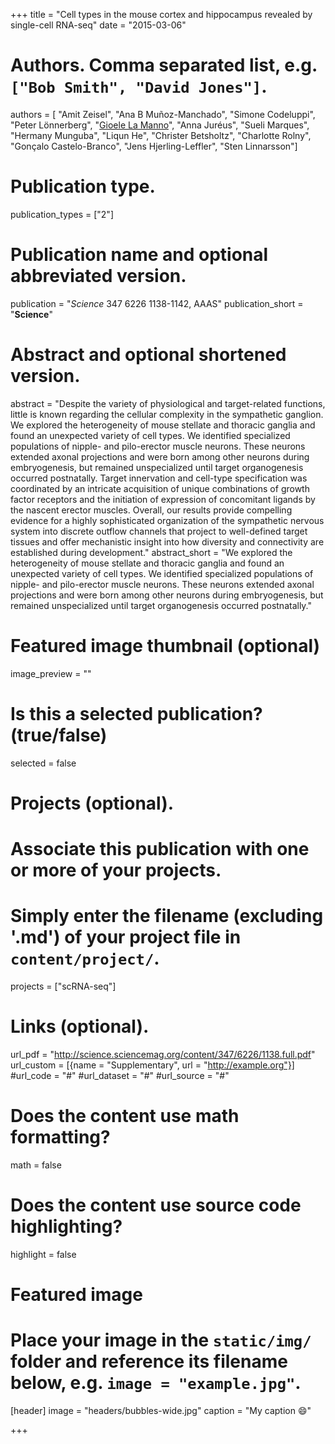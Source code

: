 +++
title = "Cell types in the mouse cortex and hippocampus revealed by single-cell RNA-seq"
date = "2015-03-06"

# Authors. Comma separated list, e.g. `["Bob Smith", "David Jones"]`.
authors = [ "Amit Zeisel", "Ana B Muñoz-Manchado", "Simone Codeluppi", "Peter Lönnerberg", "<u>Gioele La Manno</u>", "Anna Juréus", "Sueli Marques", "Hermany Munguba", "Liqun He", "Christer Betsholtz", "Charlotte Rolny", "Gonçalo Castelo-Branco", "Jens Hjerling-Leffler", "Sten Linnarsson"]

# Publication type.
publication_types = ["2"]

# Publication name and optional abbreviated version.
publication = "*Science* 347 6226 1138-1142, AAAS"
publication_short = "**Science**"

# Abstract and optional shortened version.
abstract = "Despite the variety of physiological and target-related functions, little is known regarding the cellular complexity in the sympathetic ganglion. We explored the heterogeneity of mouse stellate and thoracic ganglia and found an unexpected variety of cell types. We identified specialized populations of nipple- and pilo-erector muscle neurons. These neurons extended axonal projections and were born among other neurons during embryogenesis, but remained unspecialized until target organogenesis occurred postnatally. Target innervation and cell-type specification was coordinated by an intricate acquisition of unique combinations of growth factor receptors and the initiation of expression of concomitant ligands by the nascent erector muscles. Overall, our results provide compelling evidence for a highly sophisticated organization of the sympathetic nervous system into discrete outflow channels that project to well-defined target tissues and offer mechanistic insight into how diversity and connectivity are established during development."
abstract_short = "We explored the heterogeneity of mouse stellate and thoracic ganglia and found an unexpected variety of cell types. We identified specialized populations of nipple- and pilo-erector muscle neurons. These neurons extended axonal projections and were born among other neurons during embryogenesis, but remained unspecialized until target organogenesis occurred postnatally."

# Featured image thumbnail (optional)
image_preview = ""

# Is this a selected publication? (true/false)
selected = false

# Projects (optional).
#   Associate this publication with one or more of your projects.
#   Simply enter the filename (excluding '.md') of your project file in `content/project/`.
projects = ["scRNA-seq"]

# Links (optional).
url_pdf = "http://science.sciencemag.org/content/347/6226/1138.full.pdf"
url_custom = [{name = "Supplementary", url = "http://example.org"}]
#url_code = "#"
#url_dataset = "#"
#url_source = "#"


# Does the content use math formatting?
math = false

# Does the content use source code highlighting?
highlight = false

# Featured image
# Place your image in the `static/img/` folder and reference its filename below, e.g. `image = "example.jpg"`.
[header]
image = "headers/bubbles-wide.jpg"
caption = "My caption :smile:"

+++
